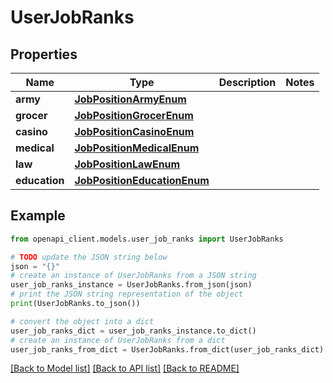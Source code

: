 # UserJobRanks


## Properties

Name | Type | Description | Notes
------------ | ------------- | ------------- | -------------
**army** | [**JobPositionArmyEnum**](JobPositionArmyEnum.md) |  | 
**grocer** | [**JobPositionGrocerEnum**](JobPositionGrocerEnum.md) |  | 
**casino** | [**JobPositionCasinoEnum**](JobPositionCasinoEnum.md) |  | 
**medical** | [**JobPositionMedicalEnum**](JobPositionMedicalEnum.md) |  | 
**law** | [**JobPositionLawEnum**](JobPositionLawEnum.md) |  | 
**education** | [**JobPositionEducationEnum**](JobPositionEducationEnum.md) |  | 

## Example

```python
from openapi_client.models.user_job_ranks import UserJobRanks

# TODO update the JSON string below
json = "{}"
# create an instance of UserJobRanks from a JSON string
user_job_ranks_instance = UserJobRanks.from_json(json)
# print the JSON string representation of the object
print(UserJobRanks.to_json())

# convert the object into a dict
user_job_ranks_dict = user_job_ranks_instance.to_dict()
# create an instance of UserJobRanks from a dict
user_job_ranks_from_dict = UserJobRanks.from_dict(user_job_ranks_dict)
```
[[Back to Model list]](../README.md#documentation-for-models) [[Back to API list]](../README.md#documentation-for-api-endpoints) [[Back to README]](../README.md)


